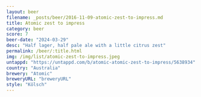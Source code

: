 ```yaml
---
layout: beer
filename: _posts/beer/2016-11-09-atomic-zest-to-impress.md
title: Atomic zest to impress
category: beer
score: 7
beer-date: "2024-03-29"
desc: "Half lager, half pale ale with a little citrus zest"
permalink: /beer/:title.html
img: /img/list/atomic-zest-to-impress.jpeg
untappd: "https://untappd.com/b/atomic-atomic-zest-to-impress/5638934"
country: "Australia"
brewery: "Atomic"
breweryURL: "breweryURL"
style: "Kölsch"
---
```

